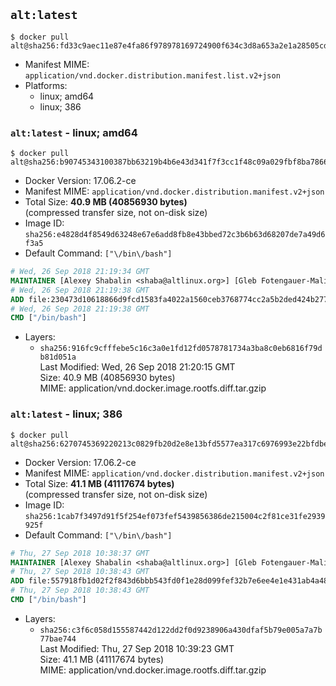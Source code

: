 ## `alt:latest`

```console
$ docker pull alt@sha256:fd33c9aec11e87e4fa86f978978169724900f634c3d8a653a2e1a28505cdfd31
```

-	Manifest MIME: `application/vnd.docker.distribution.manifest.list.v2+json`
-	Platforms:
	-	linux; amd64
	-	linux; 386

### `alt:latest` - linux; amd64

```console
$ docker pull alt@sha256:b90745343100387bb63219b4b6e43d341f7f3cc1f48c09a029fbf8ba7866a167
```

-	Docker Version: 17.06.2-ce
-	Manifest MIME: `application/vnd.docker.distribution.manifest.v2+json`
-	Total Size: **40.9 MB (40856930 bytes)**  
	(compressed transfer size, not on-disk size)
-	Image ID: `sha256:e4828d4f8549d63248e67e6add8fb8e43bbed72c3b6b63d68207de7a49d6f3a5`
-	Default Command: `["\/bin\/bash"]`

```dockerfile
# Wed, 26 Sep 2018 21:19:34 GMT
MAINTAINER [Alexey Shabalin <shaba@altlinux.org>] [Gleb Fotengauer-Malinovskiy <glebfm@altlinux.org>] [Mikhail Gordeev <obirvalger@altlinux.org]
# Wed, 26 Sep 2018 21:19:38 GMT
ADD file:230473d10618866d9fcd1583fa4022a1560ceb3768774cc2a5b2ded424b2770e in / 
# Wed, 26 Sep 2018 21:19:38 GMT
CMD ["/bin/bash"]
```

-	Layers:
	-	`sha256:916fc9cfffebe5c16c3a0e1fd12fd0578781734a3ba8c0eb6816f79db81d051a`  
		Last Modified: Wed, 26 Sep 2018 21:20:15 GMT  
		Size: 40.9 MB (40856930 bytes)  
		MIME: application/vnd.docker.image.rootfs.diff.tar.gzip

### `alt:latest` - linux; 386

```console
$ docker pull alt@sha256:6270745369220213c0829fb20d2e8e13bfd5577ea317c6976993e22bfdbec2ed
```

-	Docker Version: 17.06.2-ce
-	Manifest MIME: `application/vnd.docker.distribution.manifest.v2+json`
-	Total Size: **41.1 MB (41117674 bytes)**  
	(compressed transfer size, not on-disk size)
-	Image ID: `sha256:1cab7f3497d91f5f254ef073fef5439856386de215004c2f81ce31fe2939925f`
-	Default Command: `["\/bin\/bash"]`

```dockerfile
# Thu, 27 Sep 2018 10:38:37 GMT
MAINTAINER [Alexey Shabalin <shaba@altlinux.org>] [Gleb Fotengauer-Malinovskiy <glebfm@altlinux.org>] [Mikhail Gordeev <obirvalger@altlinux.org]
# Thu, 27 Sep 2018 10:38:43 GMT
ADD file:557918fb1d02f2f843d6bbb543fd0f1e28d099fef32b7e6ee4e1e431ab4a48e7 in / 
# Thu, 27 Sep 2018 10:38:43 GMT
CMD ["/bin/bash"]
```

-	Layers:
	-	`sha256:c3f6c058d155587442d122dd2f0d9238906a430dfaf5b79e005a7a7b77bae744`  
		Last Modified: Thu, 27 Sep 2018 10:39:23 GMT  
		Size: 41.1 MB (41117674 bytes)  
		MIME: application/vnd.docker.image.rootfs.diff.tar.gzip
